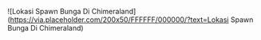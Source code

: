 ![Lokasi Spawn Bunga Di Chimeraland](https://via.placeholder.com/200x50/FFFFFF/000000/?text=Lokasi Spawn Bunga Di Chimeraland)
